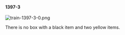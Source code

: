 #### 1397-3
![train-1397-3-0.png](https://github.com/lil-lab/nlvr/raw/master/nlvr/train/images/20/train-1397-3-0.png "train-1397-3-0.png")

There is no box with a black item and two yellow items.